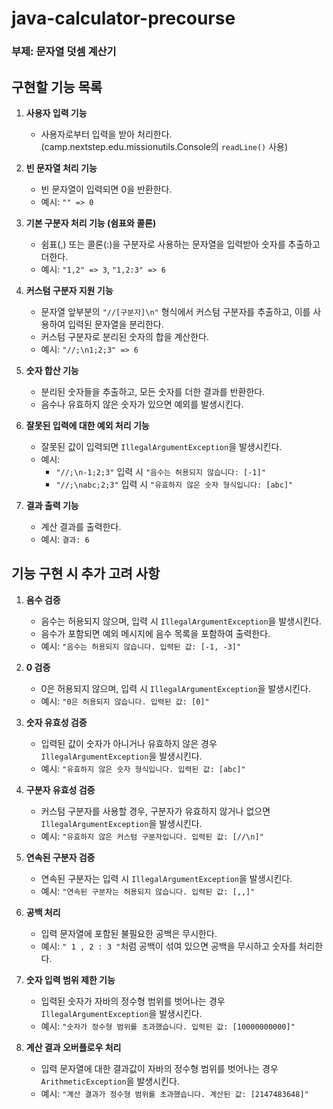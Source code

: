 # java-calculator-precourse
### 부제: 문자열 덧셈 계산기

## 구현할 기능 목록

1. **사용자 입력 기능**
   - 사용자로부터 입력을 받아 처리한다. (camp.nextstep.edu.missionutils.Console의 `readLine()` 사용)


2. **빈 문자열 처리 기능**
   - 빈 문자열이 입력되면 0을 반환한다.
   - 예시: `"" => 0`


3. **기본 구분자 처리 기능 (쉼표와 콜론)**
   - 쉼표(,) 또는 콜론(:)을 구분자로 사용하는 문자열을 입력받아 숫자를 추출하고 더한다.
   - 예시: `"1,2" => 3`, `"1,2:3" => 6`


4. **커스텀 구분자 지원 기능**
   - 문자열 앞부분의 `"//[구분자]\n"` 형식에서 커스텀 구분자를 추출하고, 이를 사용하여 입력된 문자열을 분리한다.
   - 커스텀 구분자로 분리된 숫자의 합을 계산한다.
   - 예시: `"//;\n1;2;3" => 6`


5. **숫자 합산 기능**
   - 분리된 숫자들을 추출하고, 모든 숫자를 더한 결과를 반환한다.
   - 음수나 유효하지 않은 숫자가 있으면 예외를 발생시킨다.


6. **잘못된 입력에 대한 예외 처리 기능**
   - 잘못된 값이 입력되면 `IllegalArgumentException`을 발생시킨다.
   - 예시:
      - `"//;\n-1;2;3"` 입력 시 `"음수는 허용되지 않습니다: [-1]"`
      - `"//;\nabc;2;3"` 입력 시 `"유효하지 않은 숫자 형식입니다: [abc]"`


7. **결과 출력 기능**
   - 계산 결과를 출력한다.
   - 예시: `결과: 6`


## 기능 구현 시 추가 고려 사항

1. **음수 검증**
   - 음수는 허용되지 않으며, 입력 시 `IllegalArgumentException`을 발생시킨다.
   - 음수가 포함되면 예외 메시지에 음수 목록을 포함하여 출력한다.
   - 예시: `"음수는 허용되지 않습니다. 입력된 값: [-1, -3]"`


2. **0 검증**
   - 0은 허용되지 않으며, 입력 시 `IllegalArgumentException`을 발생시킨다.
   - 예시: `"0은 허용되지 않습니다. 입력된 값: [0]"`


3. **숫자 유효성 검증**
   - 입력된 값이 숫자가 아니거나 유효하지 않은 경우 `IllegalArgumentException`을 발생시킨다.
   - 예시: `"유효하지 않은 숫자 형식입니다. 입력된 값: [abc]"`


4. **구분자 유효성 검증**
   - 커스텀 구분자를 사용할 경우, 구분자가 유효하지 않거나 없으면 `IllegalArgumentException`을 발생시킨다.
   - 예시: `"유효하지 않은 커스텀 구분자입니다. 입력된 값: [//\n]"`


5. **연속된 구분자 검증**
   - 연속된 구분자는 입력 시 `IllegalArgumentException`을 발생시킨다.
   - 예시: `"연속된 구분자는 허용되지 않습니다. 입력된 값: [,,]"`


6. **공백 처리**
   - 입력 문자열에 포함된 불필요한 공백은 무시한다.
   - 예시: `" 1 , 2 : 3 "`처럼 공백이 섞여 있으면 공백을 무시하고 숫자를 처리한다.


7. **숫자 입력 범위 제한 기능**
   - 입력된 숫자가 자바의 정수형 범위를 벗어나는 경우 `IllegalArgumentException`을 발생시킨다.
   - 예시: `"숫자가 정수형 범위를 초과했습니다. 입력된 값: [10000000000]"`


8. **계산 결과 오버플로우 처리**
   - 입력 문자열에 대한 결과값이 자바의 정수형 범위를 벗어나는 경우 `ArithmeticException`을 발생시킨다.
   - 예시: `"계산 결과가 정수형 범위를 초과했습니다. 계산된 값: [2147483648]"`
